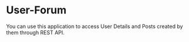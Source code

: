 # User-Forum
You can use this application to access User Details and Posts created by them through REST API.
